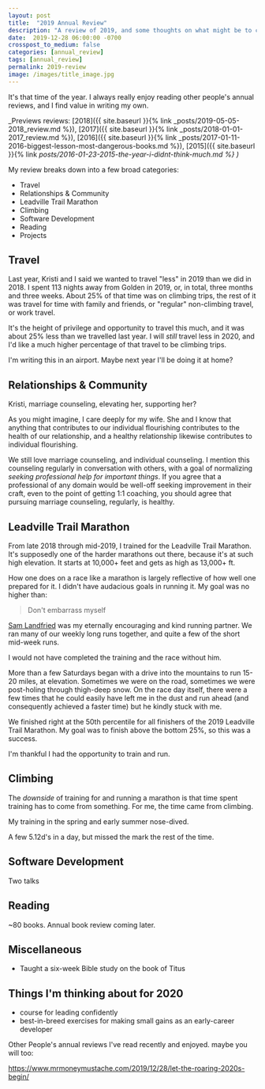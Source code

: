 ```yaml
---
layout: post
title:  "2019 Annual Review"
description: "A review of 2019, and some thoughts on what might be to come in 2020"
date:  2019-12-28 06:00:00 -0700
crosspost_to_medium: false
categories: [annual_review]
tags: [annual_review]
permalink: 2019-review
image: /images/title_image.jpg
---
```


It's that time of the year. I always really enjoy reading other people's annual reviews, and I find value in writing my own. 

_Previews reviews: [2018]({{ site.baseurl }}{% link _posts/2019-05-05-2018_review.md %}), [2017]({{ site.baseurl }}{% link _posts/2018-01-01-2017_review.md %}), 
[2016]({{ site.baseurl }}{% link _posts/2017-01-11-2016-biggest-lesson-most-dangerous-books.md %}), [2015]({{ site.baseurl }}{% link _posts/2016-01-23-2015-the-year-i-didnt-think-much.md %} )_

My review breaks down into a few broad categories:

- Travel
- Relationships & Community
- Leadville Trail Marathon
- Climbing
- Software Development
- Reading
- Projects


## Travel

Last year, Kristi and I said we wanted to travel "less" in 2019 than we did in 2018. I spent 113 nights away from Golden in 2019, or, in total, three months and three weeks. About 25% of that time was on climbing trips, the rest of it was travel for time with family and friends, or "regular" non-climbing travel, or work travel. 

It's the height of privilege and opportunity to travel this much, and it was about 25% less than we travelled last year. I will _still_ travel less in 2020, and I'd like a much higher percentage of that travel to be climbing trips. 

I'm writing this in an airport. Maybe next year I'll be doing it at home?

## Relationships & Community

Kristi, marriage counseling, elevating her, supporting her?

As you might imagine, I care deeply for my wife. She and I know that anything that contributes to our individual flourishing contributes to the health of our relationship, and a healthy relationship likewise contributes to individual flourishing. 

We still love marriage counseling, and individual counseling. I mention this counseling regularly in conversation with others, with a goal of normalizing _seeking professional help for important things_. If you agree that a professional of any domain would be well-off seeking improvement in their craft, even to the point of getting 1:1 coaching, you should agree that pursuing marriage counseling, regularly, is healthy. 




<!--more-->

## Leadville Trail Marathon

From late 2018 through mid-2019, I trained for the Leadville Trail Marathon. It's supposedly one of the harder marathons out there, because it's at such high elevation. It starts at 10,000+ feet and gets as high as 13,000+ ft. 

How one does on a race like a marathon is largely reflective of how well one prepared for it. I didn't have audacious goals in running it. My goal was no higher than:

> Don't embarrass myself

[Sam Landfried]() was my eternally encouraging and kind running partner. We ran many of our weekly long runs together, and quite a few of the short mid-week runs. 

I would not have completed the training and the race without him. 

More than a few Saturdays began with a drive into the mountains to run 15-20 miles, at elevation. Sometimes we were on the road, sometimes we were post-holing through thigh-deep snow. On the race day itself, there were a few times that he could easily have left me in the dust and run ahead (and consequently achieved a faster time) but he kindly stuck with me. 

We finished right at the 50th percentile for all finishers of the 2019 Leadville Trail Marathon. My goal was to finish above the bottom 25%, so this was a success. 

I'm thankful I had the opportunity to train and run.
 
## Climbing

The _downside_ of training for and running a marathon is that time spent training has to come from something. For me, the time came from climbing. 

My training in the spring and early summer nose-dived.

A few 5.12d's in a day, but missed the mark the rest of the time.



## Software Development

Two talks 


## Reading

~80 books. Annual book review coming later. 


## Miscellaneous 

- Taught a six-week Bible study on the book of Titus


## Things I'm thinking about for 2020

- course for leading confidently 
- best-in-breed exercises for making small gains as an early-career developer




Other People's annual reviews I've read recently and enjoyed. maybe you will too:

https://www.mrmoneymustache.com/2019/12/28/let-the-roaring-2020s-begin/
